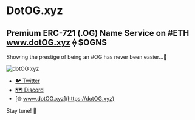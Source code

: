 # DotOG.xyz

## Premium ERC-721 (.OG) Name Service on #ETH www.dotOG.xyz ⟠ $OGNS

Showing the prestige of being an #OG has never been easier...💎

![dotOG xyz](https://user-images.githubusercontent.com/113842155/191361285-39d25aca-5733-459a-b757-b63c06fe91bb.jpeg)

- [🐦 Twitter](https://twitter.com/dotOGxyz) 
- [🗺 Discord](https://discord.com/invite/AVeft2HDZU) 
- [🌐 www.dotOG.xyz](https://dotOG.xyz)

Stay tune! 🤫

